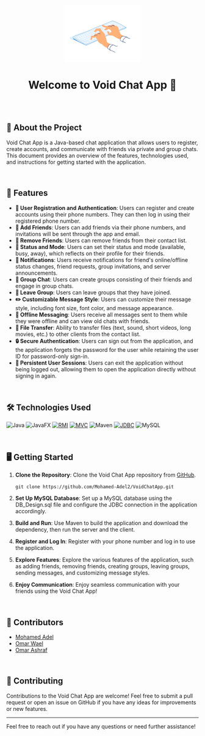 <div align="center">

  <img src="Client/src/main/resources/img/loginlogo.gif" alt="logo" width="200" height="auto" />
  <h1>Welcome to Void Chat App 👋</h1>
</div>

<br />  
<br>

## :star2: About the Project

Void Chat App is a Java-based chat application that allows users to register, create accounts, and communicate with friends via private and group chats. This document provides an overview of the features, technologies used, and instructions for getting started with the application.

<br>

## 🚀 Features

- **🔐 User Registration and Authentication**: Users can register and create accounts using their phone numbers. They can then log in using their registered phone number.
- **👫 Add Friends**: Users can add friends via their phone numbers, and invitations will be sent through the app and email.
- **🚫 Remove Friends**: Users can remove friends from their contact list.
- **📝 Status and Mode**: Users can set their status and mode (available, busy, away), which reflects on their profile for their friends.
- **🔔 Notifications**: Users receive notifications for friend's online/offline status changes, friend requests, group invitations, and server announcements.
- **👥 Group Chat**: Users can create groups consisting of their friends and engage in group chats.
- **🚪 Leave Group**: Users can leave groups that they have joined.
- **✏️ Customizable Message Style**: Users can customize their message style, including font size, font color, and message appearance.
- **📩 Offline Messaging**: Users receive all messages sent to them while they were offline and can view old chats with friends.
- **📁 File Transfer**: Ability to transfer files (text, sound, short videos, long movies, etc.) to other clients from the contact list.
- **🔒 Secure Authentication**: Users can sign out from the application, and the application forgets the password for the user while retaining the user ID for password-only sign-in.
- **🔑 Persistent User Sessions**: Users can exit the application without being logged out, allowing them to open the application directly without signing in again.

<br>

## 🛠️ Technologies Used

![Java](https://img.shields.io/badge/java-%23ED8B00.svg?style=for-the-badge&logo=openjdk&logoColor=white)
![JavaFX](https://img.shields.io/badge/javafx-%23FF0000.svg?style=for-the-badge&logo=javafx&logoColor=white)
[![RMI](https://img.shields.io/badge/RMI-2ea44f?style=for-the-badge)](https://)
[![MVC](https://img.shields.io/badge/MVC-0074FF?style=for-the-badge)](https://)
![Maven](https://img.shields.io/badge/Maven-orange?style=for-the-badge&logo=apache)
[![ JDBC](https://img.shields.io/badge/_JDBC-2xaf?style=for-the-badge)](https://)
![MySQL](https://img.shields.io/badge/mysql-4479A1.svg?style=for-the-badge&logo=mysql&logoColor=white)

<br>

## 🖥️ Getting Started

1. **Clone the Repository**: Clone the Void Chat App repository from [GitHub](https://github.com/Mohamed-Adel2/VoidChatApp).
   
    ```
    git clone https://github.com/Mohamed-Adel2/VoidChatApp.git
    ```

2. **Set Up MySQL Database**: Set up a MySQL database using the DB_Design.sql file and configure the JDBC connection in the application accordingly.

3. **Build and Run**: Use Maven to build the application and download the dependency, then run the server and the client.

4. **Register and Log In**: Register with your phone number and log in to use the application.

5. **Explore Features**: Explore the various features of the application, such as adding friends, removing friends, creating groups, leaving groups, sending messages, and customizing message styles.

6. **Enjoy Communication**: Enjoy seamless communication with your friends using the Void Chat App!

<br>

## 🌟 Contributors

- [Mohamed Adel](https://github.com/Mohamed-Adel2)
- [Omar Wael](https://github.com/omarwaels)
- [Omar Ashraf](https://github.com/Omar-Ashraf9)

<br>

## 🎯 Contributing

Contributions to the Void Chat App are welcome! Feel free to submit a pull request or open an issue on GitHub if you have any ideas for improvements or new features.

---

Feel free to reach out if you have any questions or need further assistance!
